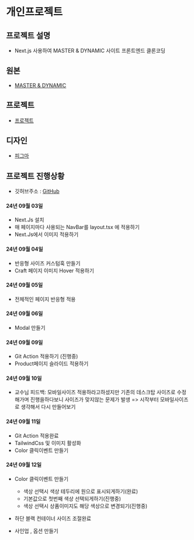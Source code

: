 # 개인프로젝트

## 프로젝트 설명

- Next.js 사용하여 MASTER & DYNAMIC 사이트 프론트엔드 클론코딩

## 원본

- [MASTER & DYNAMIC](https://www.masterdynamic.com/)

## 프로젝트

- [프로젝트](http://ec2-43-203-198-11.ap-northeast-2.compute.amazonaws.com)

## 디자인

- [피그마](https://www.figma.com/design/uqgjVXBJp713w1WtxpZmSC/Dynamic?node-id=0-1&t=ehMwL7ae0Ejvrldu-1)

## 프로젝트 진행상황

- 깃허브주소 : [GitHub](https://github.com/CarrotEasy0214/dynamic-next)

#### 24년 09월 03일

- Next.Js 설치
- 매 페이지마다 사용되는 NavBar를 layout.tsx 에 적용하기
- Next.Js에서 이미지 적용하기

#### 24년 09월 04일

- 반응형 사이즈 커스텀훅 만들기
- Craft 페이지 이미지 Hover 적용하기

#### 24년 09월 05일

- 전체적인 페이지 반응형 적용

#### 24년 09월 06일

- Modal 만들기

#### 24년 09월 09일

- Git Action 적용하기 (진행중)
- Product페이지 슬라이드 적용하기

#### 24년 09월 10일

- 교수님 피드백: 모바일사이즈 적용하라고하셨지만 기존의 데스크탑 사이즈로 수정해가며 진행을하다보니 사이즈가 맞지않는 문제가 발생 => 시작부터 모바일사이즈로 생각해서 다시 만들어보기

#### 24년 09월 11일

- Git Action 적용완료
- TailwindCss 및 이미지 활성화
- Color 클릭이벤트 만들기

#### 24년 09월 12일

- Color 클릭이벤트 만들기

  - 색상 선택시 색상 테두리에 원으로 표시되게하기(완료)
  - 기본값으로 첫번째 색상 선택되게하기(진행중)
  - 색상 선택시 상품이미지도 해당 색상으로 변경되기(진행중)

- 하단 블랙 컨테이너 사이즈 조절완료
- 사인업 , 옵션 만들기
